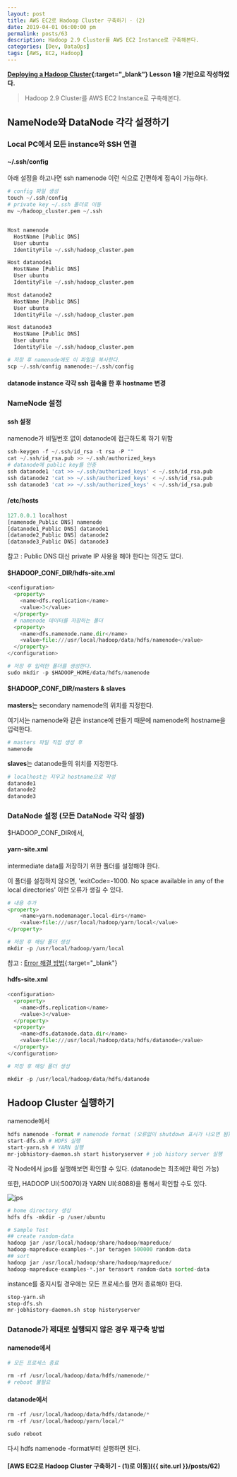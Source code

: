 ```yaml
---
layout: post
title: AWS EC2로 Hadoop Cluster 구축하기 - (2)
date: 2019-04-01 06:00:00 pm
permalink: posts/63
description: Hadoop 2.9 Cluster를 AWS EC2 Instance로 구축해본다.
categories: [Dev, DataOps]
tags: [AWS, EC2, Hadoop]
---
```


**[Deploying a Hadoop Cluster](https://www.udacity.com/course/deploying-a-hadoop-cluster--ud1000){:target="_blank"} Lesson 1을 기반으로 작성하였다.**

> Hadoop 2.9 Cluster를 AWS EC2 Instance로 구축해본다.

## NameNode와 DataNode 각각 설정하기

### Local PC에서 모든 instance와 SSH 연결

#### ~/.ssh/config

아래 설정을 하고나면 ssh namenode 이런 식으로 간편하게 접속이 가능하다.

``` python
# config 파일 생성
touch ~/.ssh/config
# private key ~/.ssh 폴더로 이동
mv ~/hadoop_cluster.pem ~/.ssh


Host namenode
  HostName [Public DNS]
  User ubuntu
  IdentityFile ~/.ssh/hadoop_cluster.pem

Host datanode1
  HostName [Public DNS]
  User ubuntu 
  IdentityFile ~/.ssh/hadoop_cluster.pem

Host datanode2
  HostName [Public DNS]
  User ubuntu 
  IdentityFile ~/.ssh/hadoop_cluster.pem

Host datanode3
  HostName [Public DNS]
  User ubuntu 
  IdentityFile ~/.ssh/hadoop_cluster.pem

# 저장 후 namenode에도 이 파일을 복사한다.
scp ~/.ssh/config namenode:~/.ssh/config
```

#### datanode instance 각각 ssh 접속을 한 후 hostname 변경

### NameNode 설정

#### ssh 설정

namenode가 비밀번호 없이 datanode에 접근하도록 하기 위함

``` python
ssh-keygen -f ~/.ssh/id_rsa -t rsa -P ""
cat ~/.ssh/id_rsa.pub >> ~/.ssh/authorized_keys
# datanode에 public key를 인증
ssh datanode1 'cat >> ~/.ssh/authorized_keys' < ~/.ssh/id_rsa.pub
ssh datanode2 'cat >> ~/.ssh/authorized_keys' < ~/.ssh/id_rsa.pub
ssh datanode3 'cat >> ~/.ssh/authorized_keys' < ~/.ssh/id_rsa.pub
```

#### /etc/hosts

``` python
127.0.0.1 localhost
[namenode_Public DNS] namenode
[datanode1_Public DNS] datanode1
[datanode2_Public DNS] datanode2
[datanode3_Public DNS] datanode3
```

참고 : Public DNS 대신 private IP 사용을 해야 한다는 의견도 있다.

#### $HADOOP_CONF_DIR/hdfs-site.xml

``` python
<configuration>
  <property>
    <name>dfs.replication</name>
    <value>3</value>
  </property>
  # namenode 데이터를 저장하는 폴더
  <property>
    <name>dfs.namenode.name.dir</name>
    <value>file:///usr/local/hadoop/data/hdfs/namenode</value>
  </property>
</configuration>

# 저장 후 입력한 폴더를 생성한다.
sudo mkdir -p $HADOOP_HOME/data/hdfs/namenode
```

#### $HADOOP_CONF_DIR/masters & slaves

**masters**는 secondary namenode의 위치를 지정한다. 

여기서는 namenode와 같은 instance에 만들기 때문에 namenode의 hostname을 입력한다.

``` python
# masters 파일 직접 생성 후
namenode
```

**slaves**는 datanode들의 위치를 지정한다. 

``` python
# localhost는 지우고 hostname으로 작성
datanode1
datanode2
datanode3
```

### DataNode 설정 (모든 DataNode 각각 설정)

$HADOOP_CONF_DIR에서,

#### yarn-site.xml

intermediate data를 저장하기 위한 폴더를 설정해야 한다. 

이 폴더를 설정하지 않으면, 'exitCode=-1000. No space available in any of the local directories' 이런 오류가 생길 수 있다.

``` python
# 내용 추가
<property>
    <name>yarn.nodemanager.local-dirs</name>
    <value>file:///usr/local/hadoop/yarn/local</value>
</property>

# 저장 후 해당 폴더 생성
mkdir -p /usr/local/hadoop/yarn/local
```

참고 : [Error 해결 방법](https://datameer.zendesk.com/hc/en-us/articles/115005147483-Container-failed-exitCode-1000-No-space-available-in-any-of-the-local-directories-){:target="_blank"}

#### hdfs-site.xml

``` python
<configuration>
  <property>
    <name>dfs.replication</name>
    <value>3</value>
  </property>
  <property>
    <name>dfs.datanode.data.dir</name>
    <value>file:///usr/local/hadoop/data/hdfs/datanode</value>
  </property>
</configuration>

# 저장 후 해당 폴더 생성

mkdir -p /usr/local/hadoop/data/hdfs/datanode
```

## Hadoop Cluster 실행하기

namenode에서

``` python
hdfs namenode -format # namenode format (오류없이 shutdown 표시가 나오면 됨)
start-dfs.sh # HDFS 실행
start-yarn.sh # YARN 실행
mr-jobhistory-daemon.sh start historyserver # job history server 실행
```

각 Node에서 jps를 실행해보면 확인할 수 있다. (datanode는 최초에만 확인 가능)

또한, HADOOP UI(:50070)과 YARN UI(:8088)을 통해서 확인할 수도 있다.

![jps]({{site.baseurl}}/assets/img/aws/aws_hadoop_3.png)

``` python
# home directory 생성
hdfs dfs -mkdir -p /user/ubuntu

# Sample Test
## create random-data
hadoop jar /usr/local/hadoop/share/hadoop/mapreduce/
hadoop-mapreduce-examples-*.jar teragen 500000 random-data
## sort
hadoop jar /usr/local/hadoop/share/hadoop/mapreduce/
hadoop-mapreduce-examples-*.jar terasort random-data sorted-data
```

instance를 중지시킬 경우에는 모든 프로세스를 먼저 종료해야 한다.

``` python
stop-yarn.sh
stop-dfs.sh
mr-jobhistory-daemon.sh stop historyserver
```

### Datanode가 제대로 실행되지 않은 경우 재구축 방법

#### namenode에서

``` python
# 모든 프로세스 종료

rm -rf /usr/local/hadoop/data/hdfs/namenode/*
# reboot 불필요
```

#### datanode에서

``` python
rm -rf /usr/local/hadoop/data/hdfs/datanode/*
rm -rf /usr/local/hadoop/yarn/local/*

sudo reboot
```

다시 hdfs namenode -format부터 실행하면 된다.

#### [AWS EC2로 Hadoop Cluster 구축하기 - (1)로 이동]({{ site.url }}/posts/62)